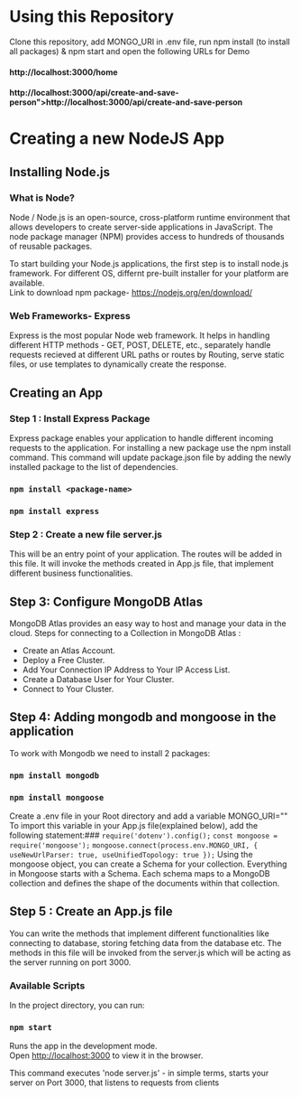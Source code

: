# Using this Repository
Clone this repository, add MONGO_URI in .env file, run npm install (to install all packages) & npm start and open the following URLs for Demo</b></p>
#### http://localhost:3000/home
#### http://localhost:3000/api/create-and-save-person">http://localhost:3000/api/create-and-save-person

# Creating a new NodeJS App
## Installing Node.js
### What is Node?
Node / Node.js is an open-source, cross-platform runtime environment that allows developers to create server-side applications in JavaScript. 
The node package manager (NPM) provides access to hundreds of thousands of reusable packages.

To start building your Node.js applications, the first step is to install node.js framework. For different OS, differnt pre-built installer for your platform are available.<br> 
Link to download npm package- https://nodejs.org/en/download/

### Web Frameworks- Express
Express is the most popular Node web framework. It helps in handling different HTTP methods - GET, POST, DELETE, etc., separately handle requests recieved at different URL paths or routes by Routing, serve static files, or use templates to dynamically create the response.

## Creating an App
### Step 1 : Install Express Package 
Express package enables your application to handle different incoming requests to the application. For installing a new package use the npm install command. This command will update package.json file by adding the newly installed package to the list of dependencies.
### `npm install <package-name>`
### `npm install express`

### Step 2 : Create a new file server.js
This will be an entry point of your application. The routes will be added in this file. It will invoke the methods created in App.js file, that implement different business functionalities.

## Step 3: Configure MongoDB Atlas
 MongoDB Atlas provides an easy way to host and manage your data in the cloud.
Steps for connecting to a Collection in MongoDB Atlas : 
* Create an Atlas Account.
* Deploy a Free Cluster.
* Add Your Connection IP Address to Your IP Access List.
* Create a Database User for Your Cluster.
* Connect to Your Cluster.

## Step 4: Adding mongodb and mongoose in the application
To work with Mongodb we need to install 2 packages:
### `npm install mongodb`
### `npm install mongoose`
Create a .env file in your Root directory and add a variable MONGO_URI="<connection string of the MongoDB Atlas>"
To import this variable in your App.js file(explained below), add the following statement:### `require('dotenv').config();`
`const mongoose = require('mongoose');`
`mongoose.connect(process.env.MONGO_URI, { useNewUrlParser: true, useUnifiedTopology: true });`
Using the mongoose object, you can create a Schema for your collection. Everything in Mongoose starts with a Schema. Each schema maps to a MongoDB collection and defines the shape of the documents within that collection.
## Step 5 : Create an App.js file 
You can write the methods that implement different functionalities like connecting to database, storing fetching data from the database etc. The methods in this file will be invoked from the server.js which will be acting as the server running on port 3000. 

### Available Scripts

In the project directory, you can run:

### `npm start`

Runs the app in the development mode.<br>
Open [http://localhost:3000](http://localhost:3000) to view it in the browser.

This command executes 'node server.js' - in simple terms, starts your server on Port 3000, that listens to requests from clients
